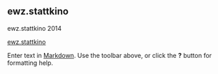 ## ewz.stattkino
ewz.stattkino 2014


[ewz.stattkino](http://ewz.stattkino.com/2014/de/programm.html#lentr20)

Enter text in [Markdown](http://daringfireball.net/projects/markdown/). Use the toolbar above, or click the **?** button for formatting help.
